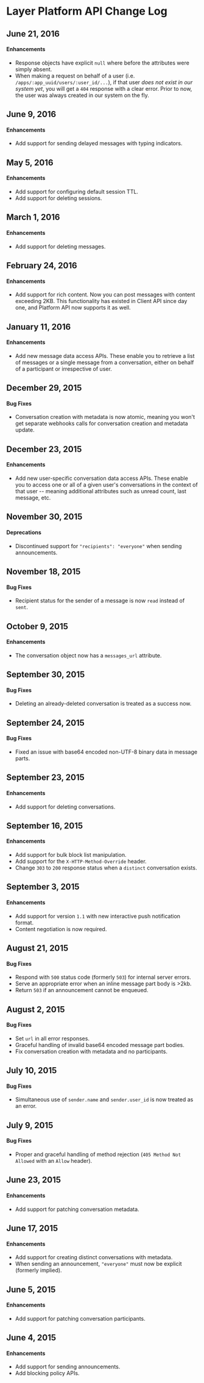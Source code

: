 # Layer Platform API Change Log

## June 21, 2016

#### Enhancements

* Response objects have explicit `null` where before the attributes were simply absent.
* When making a request on behalf of a user (i.e. `/apps/:app_uuid/users/:user_id/...`), if that user _does not exist in our system yet_, you will get a `404` response with a clear error.  Prior to now, the user was always created in our system on the fly.

## June 9, 2016

#### Enhancements

* Add support for sending delayed messages with typing indicators.

## May 5, 2016

#### Enhancements

* Add support for configuring default session TTL.
* Add support for deleting sessions.

## March 1, 2016

#### Enhancements

* Add support for deleting messages.

## February 24, 2016

#### Enhancements

* Add support for rich content.  Now you can post messages with content exceeding 2KB.  This functionality has existed in Client API since day one, and Platform API now supports it as well.

## January 11, 2016

#### Enhancements

* Add new message data access APIs.  These enable you to retrieve a list of messages or a single message from a conversation, either on behalf of a participant or irrespective of user.

## December 29, 2015

#### Bug Fixes

* Conversation creation with metadata is now atomic, meaning you won't get separate webhooks calls for conversation creation and metadata update.

## December 23, 2015

#### Enhancements

* Add new user-specific conversation data access APIs.  These enable you to access one or all of a given user's conversations in the context of that user -- meaning additional attributes such as unread count, last message, etc.

## November 30, 2015

#### Deprecations

* Discontinued support for `"recipients": "everyone"` when sending announcements.

## November 18, 2015

#### Bug Fixes

* Recipient status for the sender of a message is now `read` instead of `sent`.

## October 9, 2015

#### Enhancements

* The conversation object now has a `messages_url` attribute.

## September 30, 2015

#### Bug Fixes

* Deleting an already-deleted conversation is treated as a success now.

## September 24, 2015

#### Bug Fixes

* Fixed an issue with base64 encoded non-UTF-8 binary data in message parts.

## September 23, 2015

#### Enhancements

* Add support for deleting conversations.

## September 16, 2015

#### Enhancements

* Add support for bulk block list manipulation.
* Add support for the `X-HTTP-Method-Override` header.
* Change `303` to `200` response status when a `distinct` conversation exists.

## September 3, 2015

#### Enhancements

* Add support for version `1.1` with new interactive push notification format.
* Content negotiation is now required.

## August 21, 2015

#### Bug Fixes

* Respond with `500` status code (formerly `503`) for internal server errors.
* Serve an appropriate error when an inline message part body is >2kb.
* Return `503` if an announcement cannot be enqueued.

## August 2, 2015

#### Bug Fixes

* Set `url` in all error responses.
* Graceful handling of invalid base64 encoded message part bodies.
* Fix conversation creation with metadata and no participants.

## July 10, 2015

#### Bug Fixes

* Simultaneous use of `sender.name` and `sender.user_id` is now treated as an error.

## July 9, 2015

#### Bug Fixes

* Proper and graceful handling of method rejection (`405 Method Not Allowed` with an `Allow` header).

## June 23, 2015

#### Enhancements

* Add support for patching conversation metadata.

## June 17, 2015

#### Enhancements

* Add support for creating distinct conversations with metadata.
* When sending an announcement, `"everyone"` must now be explicit (formerly implied).

## June 5, 2015

#### Enhancements

* Add support for patching conversation participants.

## June 4, 2015

#### Enhancements

* Add support for sending announcements.
* Add blocking policy APIs.
